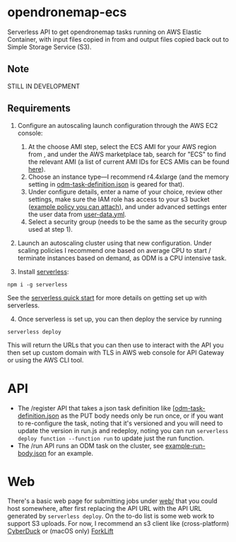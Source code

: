 # opendronemap-ecs
Serverless API to get opendronemap tasks running on AWS Elastic Container, with input files copied in from and output files copied back out to Simple Storage Service (S3).

## Note
STILL IN DEVELOPMENT

## Requirements
1. Configure an autoscaling launch configuration through the AWS EC2 console:
    1. At the choose AMI step, select the ECS AMI for your AWS region from  , and under the AWS  marketplace tab, search for "ECS" to find the relevant AMI (a list of current AMI IDs for ECS AMIs can be found [here](http://docs.aws.amazon.com/AmazonECS/latest/developerguide/ecs-optimized_AMI.html)).
    2. Choose an instance type—I recommend r4.4xlarge (and the memory setting in [odm-task-definition.json](odm-task-definition.json) is geared for that).
    3. Under configure details, enter a name of your choice, review other settings, make sure the IAM role has access to your s3 bucket ([example policy you can attach](example-s3-policy.json)), and under advanced settings enter the user data from [user-data.yml](user-data.yml).
    4. Select a security group (needs to be the same as the security group used at step 1).
    
2. Launch an autoscaling cluster using that new configuration. Under scaling policies I recommend one based on average CPU to start / terminate instances based on demand, as ODM is a CPU intensive task.

3. Install [serverless](https://serverless.com):
```shell
npm i -g serverless
```
See the [serverless quick start](https://serverless.com/framework/docs/providers/aws/guide/quick-start/) for more details on getting set up with serverless.

4. Once serverless is set up, you can then deploy the service by running
```shell
serverless deploy
```

This will return the URLs that you can then use to interact with the API you then set up custom domain with TLS in AWS web console for API Gateway or using the AWS CLI tool.

# API
* The /register API that takes a json task definition like [[odm-task-definition.json](odm-task-definition.json) as the PUT body needs only be run once, or if you want to re-configure the task, noting that it's versioned and you will need to update the version in run.js and redeploy, noting you can run `serverless deploy function --function run` to update just the run function.
* The /run API runs an ODM task on the cluster, see [example-run-body.json](example-run-body.json) for an example.

# Web
There's a basic web page for submitting jobs under [web/](web/) that you could host somewhere, after first replacing the API URL with the API URL generated by `serverless deploy`. On the to-do list is some web work to support S3 uploads. For now, I recommend an s3 client like (cross-platform) [CyberDuck](https://cyberduck.io/) or (macOS only) [ForkLift](https://www.binarynights.com/forklift/)
